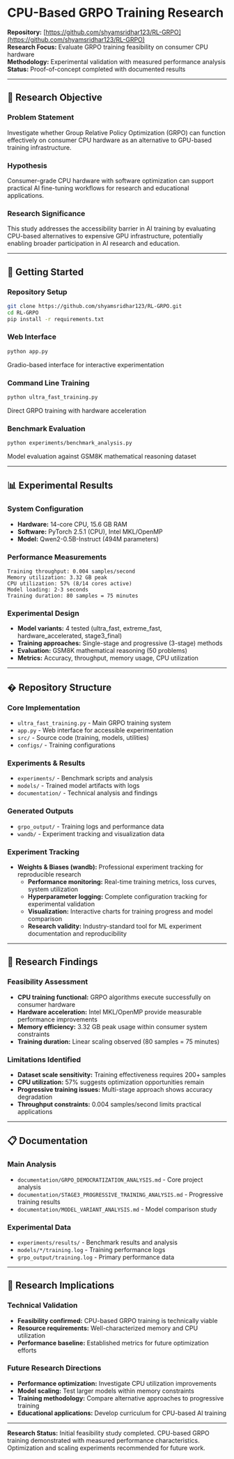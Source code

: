 # CPU-Based GRPO Training Research

**Repository:** [https://github.com/shyamsridhar123/RL-GRPO](https://github.com/shyamsridhar123/RL-GRPO)  
**Research Focus:** Evaluate GRPO training feasibility on consumer CPU hardware  
**Methodology:** Experimental validation with measured performance analysis  
**Status:** Proof-of-concept completed with documented results  

---

## 🎯 **Research Objective**

### **Problem Statement**
Investigate whether Group Relative Policy Optimization (GRPO) can function effectively on consumer CPU hardware as an alternative to GPU-based training infrastructure.

### **Hypothesis**
Consumer-grade CPU hardware with software optimization can support practical AI fine-tuning workflows for research and educational applications.

### **Research Significance**
This study addresses the accessibility barrier in AI training by evaluating CPU-based alternatives to expensive GPU infrastructure, potentially enabling broader participation in AI research and education.

---

## 🚀 **Getting Started**

### **Repository Setup**
```bash
git clone https://github.com/shyamsridhar123/RL-GRPO.git
cd RL-GRPO
pip install -r requirements.txt
```

### **Web Interface**
```bash
python app.py
```
Gradio-based interface for interactive experimentation

### **Command Line Training**
```bash
python ultra_fast_training.py
```
Direct GRPO training with hardware acceleration

### **Benchmark Evaluation**
```bash
python experiments/benchmark_analysis.py
```
Model evaluation against GSM8K mathematical reasoning dataset

---

## 📊 **Experimental Results**

### **System Configuration**
- **Hardware:** 14-core CPU, 15.6 GB RAM
- **Software:** PyTorch 2.5.1 (CPU), Intel MKL/OpenMP
- **Model:** Qwen2-0.5B-Instruct (494M parameters)

### **Performance Measurements**
```
Training throughput: 0.004 samples/second
Memory utilization: 3.32 GB peak  
CPU utilization: 57% (8/14 cores active)
Model loading: 2-3 seconds
Training duration: 80 samples = 75 minutes
```

### **Experimental Design**
- **Model variants:** 4 tested (ultra_fast, extreme_fast, hardware_accelerated, stage3_final)
- **Training approaches:** Single-stage and progressive (3-stage) methods
- **Evaluation:** GSM8K mathematical reasoning (50 problems)
- **Metrics:** Accuracy, throughput, memory usage, CPU utilization

---

## � **Repository Structure**

### **Core Implementation**
- `ultra_fast_training.py` - Main GRPO training system
- `app.py` - Web interface for accessible experimentation
- `src/` - Source code (training, models, utilities)
- `configs/` - Training configurations

### **Experiments & Results**
- `experiments/` - Benchmark scripts and analysis
- `models/` - Trained model artifacts with logs
- `documentation/` - Technical analysis and findings

### **Generated Outputs**
- `grpo_output/` - Training logs and performance data
- `wandb/` - Experiment tracking and visualization data

### **Experiment Tracking**
- **Weights & Biases (wandb):** Professional experiment tracking for reproducible research
  - **Performance monitoring:** Real-time training metrics, loss curves, system utilization
  - **Hyperparameter logging:** Complete configuration tracking for experimental validation
  - **Visualization:** Interactive charts for training progress and model comparison
  - **Research validity:** Industry-standard tool for ML experiment documentation and reproducibility

---

## 🔬 **Research Findings**

### **Feasibility Assessment**
- **CPU training functional:** GRPO algorithms execute successfully on consumer hardware
- **Hardware acceleration:** Intel MKL/OpenMP provide measurable performance improvements
- **Memory efficiency:** 3.32 GB peak usage within consumer system constraints
- **Training duration:** Linear scaling observed (80 samples = 75 minutes)

### **Limitations Identified**
- **Dataset scale sensitivity:** Training effectiveness requires 200+ samples
- **CPU utilization:** 57% suggests optimization opportunities remain
- **Progressive training issues:** Multi-stage approach shows accuracy degradation
- **Throughput constraints:** 0.004 samples/second limits practical applications

---

## 📋 **Documentation**

### **Main Analysis**
- `documentation/GRPO_DEMOCRATIZATION_ANALYSIS.md` - Core project analysis
- `documentation/STAGE3_PROGRESSIVE_TRAINING_ANALYSIS.md` - Progressive training results
- `documentation/MODEL_VARIANT_ANALYSIS.md` - Model comparison study

### **Experimental Data**
- `experiments/results/` - Benchmark results and analysis
- `models/*/training.log` - Training performance logs
- `grpo_output/training.log` - Primary performance data

---

## 🎯 **Research Implications**

### **Technical Validation**
- **Feasibility confirmed:** CPU-based GRPO training is technically viable
- **Resource requirements:** Well-characterized memory and CPU utilization
- **Performance baseline:** Established metrics for future optimization efforts

### **Future Research Directions**
- **Performance optimization:** Investigate CPU utilization improvements
- **Model scaling:** Test larger models within memory constraints  
- **Training methodology:** Compare alternative approaches to progressive training
- **Educational applications:** Develop curriculum for CPU-based AI training

---

**Research Status:** Initial feasibility study completed. CPU-based GRPO training demonstrated with measured performance characteristics. Optimization and scaling experiments recommended for future work.

